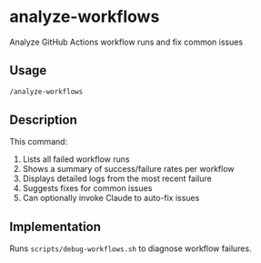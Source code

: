 # analyze-workflows

Analyze GitHub Actions workflow runs and fix common issues

## Usage

```bash
/analyze-workflows
```

## Description

This command:
1. Lists all failed workflow runs
2. Shows a summary of success/failure rates per workflow
3. Displays detailed logs from the most recent failure
4. Suggests fixes for common issues
5. Can optionally invoke Claude to auto-fix issues

## Implementation

Runs `scripts/debug-workflows.sh` to diagnose workflow failures.
